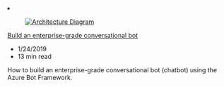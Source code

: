 <!-- This file is automatically generated by build/architectures/build_index.py. Any updates will be lost. -->

<!-- markdownlint-disable MD033 -->

<li class="grid-item item-column" data-categories="AI + Machine Learning Featured ">
<article class="card">
    <div class="card-header has-margin-bottom-none" aria-hidden="true">
        <figure class="image diagram has-height-175 has-overflow-hidden level">
            <a href="/azure/architecture/reference-architectures/ai/conversational-bot"><img src="/azure/architecture/browse/thumbs/conversational-bot.png" class="diagram" alt="Architecture Diagram" data-linktype="relative-path"></a>
        </figure>
    </div>
    <div class="card-content">
        <a class="card-content-title has-margin-top-none" href="/azure/architecture/reference-architectures/ai/conversational-bot">
            <p>Build an enterprise-grade conversational bot</p>
        </a>
        <ul class="card-content-metadata">
            <li>1/24/2019</li>
            <li>13 min read</li>
        </ul>
        <p class="card-content-description">How to build an enterprise-grade conversational bot (chatbot) using the Azure Bot Framework.</p>
        <div class="bottom-to-top-fade is-hidden-mobile"></div>
    </div>
</article>
</li>
